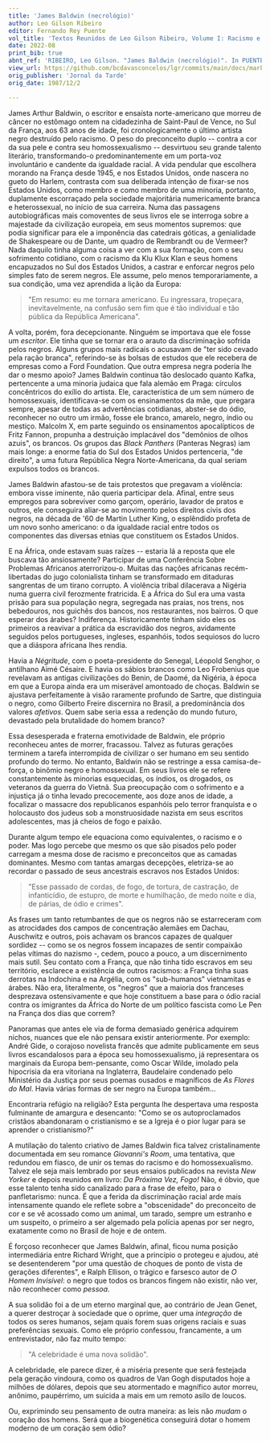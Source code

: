 ```yaml
---
title: 'James Baldwin (necrológio)'
author: Leo Gilson Ribeiro
editor: Fernando Rey Puente
vol_title: 'Textos Reunidos de Leo Gilson Ribeiro, Volume I: Racismo e literatura negra'
date: 2022-08
print_bib: true
abnt_ref: 'RIBEIRO, Leo Gilson. "James Baldwin (necrológio)". In PUENTE, Fernando Rey (org.) <em>Textos Reunidos de Leo Gilson Ribeiro, Volume 1: Racismo e literatura negra</em>, 2022. Publicação original: Jornal da Tarde, 1987/12/2. URL: <a href="yml_view_url">https://github.com/bcdavasconcelos/lgr/commits/main/docs/markdown/volume-1/02-literatura-norte-americana/03-james-baldwin-(necrologio)</a>'
view_url: https://github.com/bcdavasconcelos/lgr/commits/main/docs/markdown/volume-1/02-literatura-norte-americana/03-james-baldwin-(necrologio)
orig_publisher: 'Jornal da Tarde'
orig_date: 1987/12/2

---
```


James Arthur Baldwin, o escritor e ensaísta norte-americano que morreu de câncer no estômago ontem na cidadezinha de Saint-Paul de Vence, no Sul da França, aos 63 anos de idade, foi cronologicamente o último artista negro destruído pelo racismo. O peso do preconceito duplo -- contra a cor da sua pele e contra seu homossexualismo -- desvirtuou seu grande talento literário, transformando-o predominantemente em um porta-voz involuntário e candente da igualdade racial. A vida pendular que escolhera morando na França desde 1945, e nos Estados Unidos, onde nascera no gueto do Harlem, contrasta com sua deliberada intenção de fixar-se nos Estados Unidos, como membro e como membro de uma minoria, portanto, duplamente escorraçado pela sociedade majoritária numericamente branca e heterossexual, no início de sua carreira. Numa das passagens autobiográficas mais comoventes de seus livros ele se interroga sobre a majestade da civilização europeia, em seus momentos supremos: que podia significar para ele a imponência das catedrais góticas, a genialidade de Shakespeare ou de Dante, um quadro de Rembrandt ou de Vermeer? Nada daquilo tinha alguma coisa a ver com a sua formação, com o seu sofrimento cotidiano, com o racismo da Klu Klux Klan e seus homens encapuzados no Sul dos Estados Unidos, a castrar e enforcar negros pelo simples fato de serem negros. Ele assume, pelo menos temporariamente, a sua condição, uma vez aprendida a lição da Europa:

> "Em resumo: eu me tornara americano. Eu ingressara, tropeçara, inevitavelmente, na confusão sem fim que é tão individual e tão pública da República Americana".

A volta, porém, fora decepcionante. Ninguém se importava que ele fosse um *escritor*. Ele tinha que se tornar era o arauto da discriminação sofrida pelos negros. Alguns grupos mais radicais o acusavam de "ter sido cevado pela ração branca", referindo-se às bolsas de estudos que ele recebera de empresas como a Ford Foundation. Que outra empresa negra poderia lhe dar o mesmo apoio? James Baldwin continua tão deslocado quanto Kafka, pertencente a uma minoria judaica que fala alemão em Praga: círculos concêntricos do exílio do artista. Ele, característica de um sem número de homossexuais, identificava-se com os ensinamentos da mãe, que pregara sempre, apesar de todas as advertências cotidianas, abster-se do ódio, reconhecer no outro um irmão, fosse ele branco, amarelo, negro, índio ou mestiço. Malcolm X, em parte seguindo os ensinamentos apocalípticos de Fritz Fannon, propunha a destruição implacável dos "demônios de olhos azuis", os brancos. Os grupos das *Black Panthers* (Panteras Negras) iam mais longe: a enorme fatia do Sul dos Estados Unidos pertenceria, "de direito", a uma futura República Negra Norte-Americana, da qual seriam expulsos todos os brancos.

James Baldwin afastou-se de tais protestos que pregavam a violência: embora visse iminente, não queria participar dela. Afinal, entre seus empregos para sobreviver como garçom, operário, lavador de pratos e outros, ele conseguira aliar-se ao movimento pelos direitos civis dos negros, na década de '60 de Martin Luther King, o esplêndido profeta de um novo sonho americano: o da igualdade racial entre todos os componentes das diversas etnias que constituem os Estados Unidos.

E na África, onde estavam suas raízes -- estaria lá a reposta que ele buscava tão ansiosamente? Participar de uma Conferência Sobre Problemas Africanos aterrorizou-o. Muitas das nações africanas recém-libertadas do jugo colonialista tinham se transformado em ditaduras sangrentas de um tirano corrupto. A violência tribal dilacerava a Nigéria numa guerra civil ferozmente fratricida. E a África do Sul era uma vasta prisão para sua população negra, segregada nas praias, nos trens, nos bebedouros, nos guichês dos bancos, nos restaurantes, nos bairros. O que esperar dos árabes? Indiferença. Historicamente tinham sido eles os primeiros a reavivar a prática da escravidão dos negros, avidamente seguidos pelos portugueses, ingleses, espanhóis, todos sequiosos do lucro que a diáspora africana lhes rendia.

Havia a *Négritude*, com o poeta-presidente do Senegal, Léopold Senghor, o antilhano Aimé Césaire. E havia os sábios brancos como Leo Frobenius que revelavam as antigas civilizações do Benin, de Daomé, da Nigéria, à época em que a Europa ainda era um miserável amontoado de choças. Baldwin se ajustava perfeitamente à visão raramente profundo de Sartre, que distinguia o negro, como Gilberto Freire discernira no Brasil, a predominância dos valores *afetivos*. Quem sabe seria essa a redenção do mundo futuro, devastado pela brutalidade do homem branco?

Essa desesperada e fraterna emotividade de Baldwin, ele próprio reconheceu antes de morrer, fracassou. Talvez as futuras gerações terminem a tarefa interrompida de civilizar o ser humano em seu sentido profundo do termo. No entanto, Baldwin não se restringe a essa camisa-de-força, o binômio negro e homossexual. Em seus livros ele se refere constantemente às minorias esquecidas, os índios, os drogados, os veteranos da guerra do Vietnã. Sua preocupação com o sofrimento e a injustiça já o tinha levado precocemente, aos doze anos de idade, a focalizar o massacre dos republicanos espanhóis pelo terror franquista e o holocausto dos judeus sob a monstruosidade nazista em seus escritos adolescentes, mas já cheios de fogo e paixão.

Durante algum tempo ele equaciona como equivalentes, o racismo e o poder. Mas logo percebe que mesmo os que são pisados pelo poder carregam a mesma dose de racismo e preconceitos que as camadas dominantes. Mesmo com tantas amargas decepções, eletriza-se ao recordar o passado de seus ancestrais escravos nos Estados Unidos:

> "Esse passado de cordas, de fogo, de tortura, de castração, de infanticídio, de estupro, de morte e humilhação, de medo noite e dia, de párias, de ódio e crimes".

As frases um tanto retumbantes de que os negros não se estarreceram com as atrocidades dos campos de concentração alemães em Dachau, Auschwitz e outros, pois achavam os brancos capazes de qualquer sordidez -- como se os negros fossem incapazes de sentir compaixão pelas vítimas do nazismo -, cedem, pouco a pouco, a um discernimento mais sutil. Seu contato com a França, que não tinha tido escravos em seu território, esclarece a existência de outros racismos: a França tinha suas derrotas na Indochina e na Argélia, com os "sub-humanos" vietnamitas e árabes. Não era, literalmente, os "negros" que a maioria dos franceses desprezava ostensivamente e que hoje constituem a base para o ódio racial contra os imigrantes da África do Norte de um político fascista como Le Pen na França dos dias que correm?

Panoramas que antes ele via de forma demasiado genérica adquirem nichos, nuances que ele não pensara existir anteriormente. Por exemplo: André Gide, o corajoso novelista francês que admite publicamente em seus livros escandalosos para a época seu homossexualismo, já representara os marginais da Europa bem-pensante, como Oscar Wilde, imolado pela hipocrisia da era vitoriana na Inglaterra, Baudelaire condenado pelo Ministério da Justiça por seus poemas ousados e magníficos de *As Flores do Mal*. Havia várias formas de ser negro na Europa também\...

Encontraria refúgio na religião? Esta pergunta lhe despertava uma resposta fulminante de amargura e desencanto: "Como se os autoproclamados cristãos abandonaram o cristianismo e se a Igreja é o pior lugar para se aprender o cristianismo?"

A mutilação do talento criativo de James Baldwin fica talvez cristalinamente documentada em seu romance *Giovanni's Room*, uma tentativa, que redundou em fiasco, de unir os temas do racismo e do homossexualismo. Talvez ele seja mais lembrado por seus ensaios publicados na revista *New Yorker* e depois reunidos em livro: *Da Próxima Vez, Fogo!* Não, é óbvio, que esse talento tenha sido canalizado para a frase de efeito, para o panfletarismo: nunca. É que a ferida da discriminação racial arde mais intensamente quando ele reflete sobre a "obscenidade" do preconceito de cor e se vê acossado como um animal, um tarado, sempre um estranho e um suspeito, o primeiro a ser algemado pela polícia apenas por ser negro, exatamente como no Brasil de hoje e de ontem.

É forçoso reconhecer que James Baldwin, afinal, ficou numa posição intermediária entre Richard Wright, que a princípio o protegeu e ajudou, até se desentenderem "por uma questão de choques de ponto de vista de gerações diferentes", e Ralph Ellison, o trágico e farsesco autor de *O Homem Invisível*: o negro que todos os brancos fingem não existir, não ver, não reconhecer como *pessoa*.

A sua solidão foi a de um eterno marginal que, ao contrário de Jean Genet, a querer destroçar à sociedade que o oprime, quer uma *integração* de todos os seres humanos, sejam quais forem suas origens raciais e suas preferências sexuais. Como ele próprio confessou, francamente, a um entrevistador, não faz muito tempo:

> "A celebridade é uma nova solidão".

A celebridade, ele parece dizer, é a miséria presente que será festejada pela geração vindoura, como os quadros de Van Gogh disputados hoje a milhões de dólares, depois que seu atormentado e magnífico autor morreu, anônimo, paupérrimo, um suicida a mais em um remoto asilo de loucos.

Ou, exprimindo seu pensamento de outra maneira: as leis não *mudam* o coração dos homens. Será que a biogenética conseguirá dotar o homem moderno de um coração sem ódio?